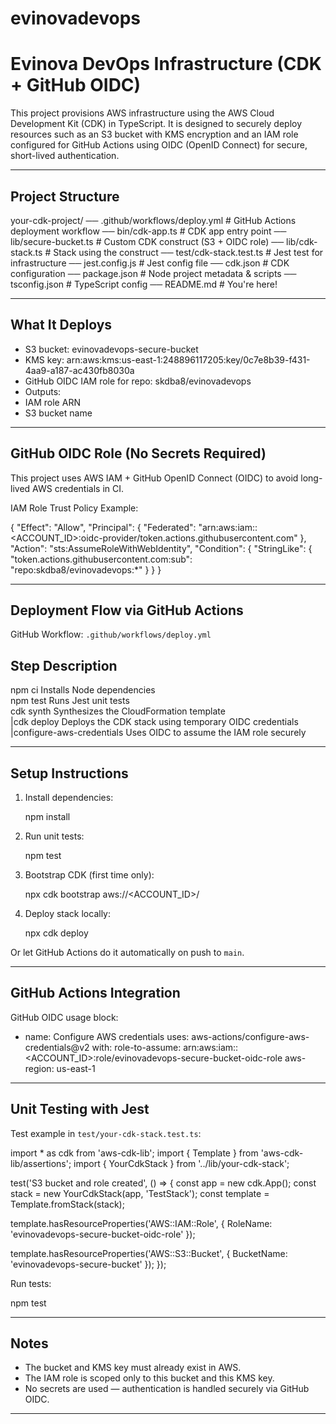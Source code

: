 # evinovadevops
#  Evinova DevOps Infrastructure (CDK + GitHub OIDC)

This project provisions AWS infrastructure using the AWS Cloud Development Kit (CDK) in TypeScript. It is designed to securely deploy resources such as an S3 bucket with KMS encryption and an IAM role configured for GitHub Actions using OIDC (OpenID Connect) for secure, short-lived authentication.

---

##  Project Structure

your-cdk-project/
── .github/workflows/deploy.yml    # GitHub Actions deployment workflow
── bin/cdk-app.ts                  # CDK app entry point
── lib/secure-bucket.ts            # Custom CDK construct (S3 + OIDC role)
── lib/cdk-stack.ts                # Stack using the construct
── test/cdk-stack.test.ts          # Jest test for infrastructure
── jest.config.js                  # Jest config file
── cdk.json                        # CDK configuration
── package.json                    # Node project metadata & scripts
── tsconfig.json                   # TypeScript config
── README.md                       # You're here!

---

##  What It Deploys

-  S3 bucket: evinovadevops-secure-bucket
-  KMS key: arn:aws:kms:us-east-1:248896117205:key/0c7e8b39-f431-4aa9-a187-ac430fb8030a
-  GitHub OIDC IAM role for repo: skdba8/evinovadevops
-  Outputs:
- IAM role ARN
- S3 bucket name

---

##  GitHub OIDC Role (No Secrets Required)

This project uses AWS IAM + GitHub OpenID Connect (OIDC) to avoid long-lived AWS credentials in CI.

IAM Role Trust Policy Example:

{
  "Effect": "Allow",
  "Principal": {
    "Federated": "arn:aws:iam::<ACCOUNT_ID>:oidc-provider/token.actions.githubusercontent.com"
  },
  "Action": "sts:AssumeRoleWithWebIdentity",
  "Condition": {
    "StringLike": {
      "token.actions.githubusercontent.com:sub": "repo:skdba8/evinovadevops:*"
    }
  }
}

---

##  Deployment Flow via GitHub Actions

GitHub Workflow: `.github/workflows/deploy.yml`

 Step             Description                                                 
------------------------------------------------------------------------------
 npm ci           Installs Node dependencies                                  
 npm test         Runs Jest unit tests                                        
 cdk synth        Synthesizes the CloudFormation template                     
|cdk deploy       Deploys the CDK stack using temporary OIDC credentials      
|configure-aws-credentials  Uses OIDC to assume the IAM role securely        

---

##  Setup Instructions

1. Install dependencies:

   npm install

2. Run unit tests:

   npm test

3. Bootstrap CDK (first time only):

   npx cdk bootstrap aws://<ACCOUNT_ID>/<REGION>

4. Deploy stack locally:

   npx cdk deploy

Or let GitHub Actions do it automatically on push to `main`.

---

##  GitHub Actions Integration

GitHub OIDC usage block:

- name: Configure AWS credentials
  uses: aws-actions/configure-aws-credentials@v2
  with:
    role-to-assume: arn:aws:iam::<ACCOUNT_ID>:role/evinovadevops-secure-bucket-oidc-role
    aws-region: us-east-1

---

##  Unit Testing with Jest

Test example in `test/your-cdk-stack.test.ts`:

import * as cdk from 'aws-cdk-lib';
import { Template } from 'aws-cdk-lib/assertions';
import { YourCdkStack } from '../lib/your-cdk-stack';

test('S3 bucket and role created', () => {
  const app = new cdk.App();
  const stack = new YourCdkStack(app, 'TestStack');
  const template = Template.fromStack(stack);

  template.hasResourceProperties('AWS::IAM::Role', {
    RoleName: 'evinovadevops-secure-bucket-oidc-role'
  });

  template.hasResourceProperties('AWS::S3::Bucket', {
    BucketName: 'evinovadevops-secure-bucket'
  });
});

Run tests:

   npm test

---

##  Notes

- The bucket and KMS key must already exist in AWS.
- The IAM role is scoped only to this bucket and this KMS key.
- No secrets are used — authentication is handled securely via GitHub OIDC.

---



